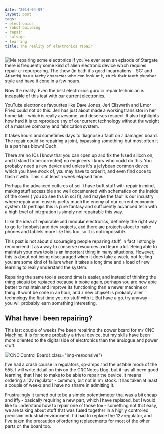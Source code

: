 ```yaml
---
date: '2014-04-09'
layout: post
tags:
- electronics
- robot building
- repair
- salvage
- learning
title: The reality of electronics repair
---
```

<img src="/assets/2014-04-09-the-reality-of-repair.md/small/1-IMG_3406-001.JPG" alt="Me repairing some electronics" style="float:left; padding-right: 4px;" />
If you've ever seen an episode of Stargate there is frequently some kind of alien electronic device which requires repair or repurposing. The show (in both it's good incarnations - SG1 and Atlantis) has a techy character who can look at it, stuck their teeth plumber style and have it done in a few hours.

Now the reality. Even the best electronics guru or repair technician is incapable of this feat with our current electronics.

YouTube electronics favourites like Dave Jones, Jeri Ellsworth and Limor Fried could not do this. Jeri has just about made a working transistor in her home lab - which is really awesome, and deserves respect. It also highlights how hard it is to reproduce any of our current technology without the weight of a massive company and fabrication system.

It takes hours and sometimes days to diagnose a fault on a damaged board. The repair could be repairing a joint, bypassing something, but most often it is a part has blown! Ouch.

There are no ICs I know that you can open up and fix the fused silicon on, and (I stand to be corrected) no engineers I know who could do this. You probably need a new device and unless it's a jellybean common device which you have stock of, you may have to order it, and even find code to flash it with. This is at least a week elapsed time.

Perhaps the advanced cultures of sci fi have built stuff with repair in mind, making stuff accessible and well documented with schematics on the inside of the cover ( you do see this in sci fi), and maybe the fault is our industry where repair and reuse is pretty much the enemy of our current economic system. Or perhaps this is pure fantasy and sufficiently advanced tech with a high level of integration is simply not repairable this way.

I like the idea of repairable and modular electronics, definitely the right way to go for hobbyist and dev projects, and there are projects afoot to make phones and tablets more like this too, so it is not impossible.

This post is not about discouraging people repairing stuff, in fact I strongly recommend it as a way to conserve resources and learn a lot. Being able to maintain your own tools is an important thing in many situations. However, this is about not being discouraged when it does take a week, not feeling you are some kind of failure when it takes a long time and a load of new learning to really understand the system.

Repairing the same tool a second time is easier, and instead of thinking the thing should be replaced because it broke again, perhaps you are now able better to maintain and improve its functioning than a newer machine or thing. It wont be done in an hour, and a new chipset is probably alien technology the first time you do stuff with it. But have a go, try anyway - you will probably learn something interesting.

## What have I been repairing?

This last couple of weeks I've been repairing the power board for my [CNC Machine](https://orionrobots.github.io/CNCNotes). It is for some probably a trivial device, but my skills have been more oriented to the digital side of electronics than the analogue and power stuff.

![CNC Control Board](/assets/2014-04-09-the-reality-of-repair.md/small/1-IMG_3406.JPG){.class="img-responsive"}

I've had a crash course in regulators, op-amps and the astable mode of the 555. I will write detail on this on the CNCNotes blog, but it has all been good learning, that I had to make to be able to repair the device. It means ordering a 12v regulator - common, but not in my stock. It has taken at least a couple of weeks and I have no shame in admitting it.

Frustratingly it turned out to be a simple potentiometer that was a bit cheap and iffy - basically requiring a new part, which I have replaced, but I would like to understand how to repair one of those too - something not that easy, we are talking about stuff that was fused together in a highly controlled precision industrial environment. I'd had to replace the 12v regulator, and I've taken the precaution of ordering replacements for most of the other parts on the board too.
